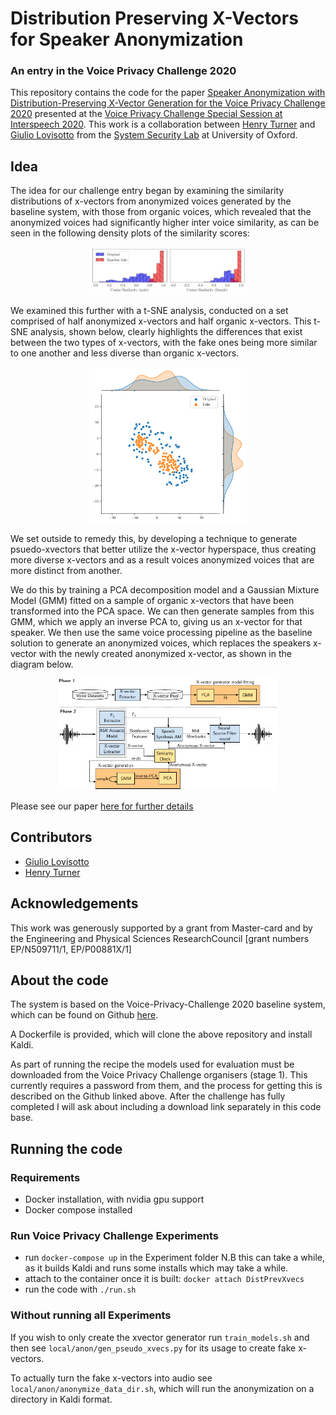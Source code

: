 # Distribution Preserving X-Vectors for Speaker Anonymization
### An entry in the Voice Privacy Challenge 2020
This repository contains the code for the paper [Speaker Anonymization with Distribution-Preserving X-Vector Generation for the Voice Privacy Challenge 2020](www.fixlink.com) presented at the [Voice Privacy Challenge Special Session at Interspeech 2020](https://www.voiceprivacychallenge.org/).
This work is a collaboration between [Henry Turner](https://www.cs.ox.ac.uk/people/henry.turner/) and [Giulio Lovisotto](https://github.com/giuliolovisotto/) from the [System Security Lab](https://seclab.cs.ox.ac.uk/) at University of Oxford.


## Idea
The idea for our challenge entry began by examining the similarity distributions of x-vectors from anonymized voices generated by the baseline system, with those from organic voices, which revealed that the anonymized voices had significantly higher inter voice similarity, as can be seen in the following density plots of the similarity scores:
<p align="center"><img src="/github_images/baseline_comparison.png" width="50%"></p>

We examined this further with a t-SNE analysis, conducted on a set comprised of half anonymized x-vectors and half organic x-vectors. This t-SNE analysis, shown below, clearly highlights the differences that exist between the two types of x-vectors, with the fake ones being more similar to one another and less diverse than organic x-vectors.
<p align="center"><img src="/github_images/TSNEMales.png" width="50%"></p>

We set outside to remedy this, by developing a technique to generate psuedo-xvectors that better utilize the x-vector hyperspace, thus creating more diverse x-vectors and as a result voices anonymized voices that are more distinct from another.

We do this by training a PCA decomposition model and a Gaussian Mixture Model (GMM) fitted on a sample of organic x-vectors that have been transformed into the PCA space.
We can then generate samples from this GMM, which we apply an inverse PCA to, giving us an x-vector for that speaker.
We then use the same voice processing pipeline as the baseline solution to generate an anonymized voices, which replaces the speakers x-vector with the newly created anonymized x-vector, as shown in the diagram below.
<p align="center"><img src="/github_images/sys_diag.png" width="70%"></p>

Please see our paper [here for further details](www.arxivlinkhere)




<!-- <p align="center"><img src="/github_images/transferability.png" width="80%"></p> -->

<!-- ### Resources
Add paper, videos when available
) -->

<!-- ## Citation
If you use this repository please cite the paper as follows:
```
TODO citation here
``` -->
## Contributors
 * [Giulio Lovisotto](https://github.com/giuliolovisotto/)
 * [Henry Turner](https://www.cs.ox.ac.uk/people/henry.turner/)

## Acknowledgements

This work was generously supported by a grant from Master-card  and  by  the  Engineering  and  Physical  Sciences  ResearchCouncil [grant numbers EP/N509711/1, EP/P00881X/1]
 

## About the code
The system is based on the Voice-Privacy-Challenge 2020 baseline system, which can be found on Github [here](https://github.com/Voice-Privacy-Challenge/Voice-Privacy-Challenge-2020).


A Dockerfile is provided, which will clone the above repository and install Kaldi.

As part of running the recipe the models used for evaluation must be downloaded from the Voice Privacy Challenge organisers (stage 1). This currently requires a password from them, and the process for getting this is described on the Github linked above. After the challenge has fully completed I will ask about including a download link separately in this code base.

## Running the code

### Requirements
- Docker installation, with nvidia gpu support
- Docker compose installed

### Run Voice Privacy Challenge Experiments
- run `docker-compose up` in the Experiment folder N.B this can take a while, as it builds Kaldi and runs some installs which may take a while.
- attach to the container once it is built: `docker attach DistPrevXvecs`
- run the code with `./run.sh`


### Without running all Experiments
If you wish to only create the xvector generator run `train_models.sh` and then see `local/anon/gen_pseudo_xvecs.py` for its usage to create fake x-vectors.

To actually turn the fake x-vectors into audio see `local/anon/anonymize_data_dir.sh`, which will run the anonymization on a directory in Kaldi format.

